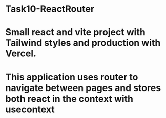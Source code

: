 # Task10-ReactRouter
# Small react and vite project with Tailwind styles and production with Vercel.
# This application uses router to navigate between pages and stores both react in the context with usecontext

